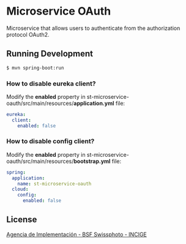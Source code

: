 # Microservice OAuth

Microservice that allows users to authenticate from the authorization protocol OAuth2.

## Running Development

```sh
$ mvn spring-boot:run
```

### How to disable eureka client?

Modify the **enabled** property in st-microservice-oauth/src/main/resources/**application.yml** file:

```yml
eureka:
  client:
    enabled: false
```

### How to disable config client?

Modify the **enabled** property in st-microservice-oauth/src/main/resources/**bootstrap.yml** file:

```yml
spring:
  application:
    name: st-microservice-oauth
  cloud:
    config:
      enabled: false
```

## License

[Agencia de Implementación - BSF Swissphoto - INCIGE](https://github.com/AgenciaImplementacion/st-microservice-oauth/blob/master/LICENSE)